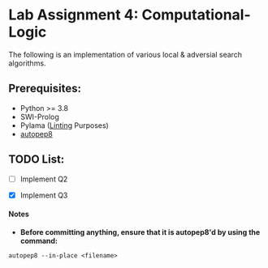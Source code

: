 # Lab Assignment 4: Computational-Logic

The following is an implementation of various local & adversial search algorithms.

## Prerequisites:
* Python >= 3.8
* SWI-Prolog
* Pylama ([Linting](https://code.visualstudio.com/docs/python/linting#:~:text=Linting%20highlights%20syntactical%20and%20stylistic,that%20can%20lead%20to%20errors.) Purposes)
* [autopep8](https://pypi.org/project/autopep8/)

## TODO List:
   
- [ ] Implement Q2
- [x] Implement Q3


#### Notes
* **Before committing anything, ensure that it is autopep8'd by using the command:** 
```
autopep8 --in-place <filename>
```
